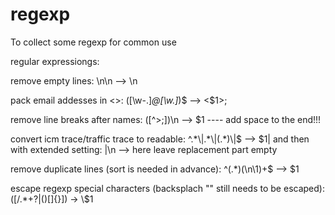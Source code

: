 # regexp

To collect some regexp for common use

regular expressiongs: 

remove empty lines:
\n\n --> \n

pack email addesses in <>:
([\w\-.]*@[\w.]*)$ --> <$1>;

remove line breaks after names:
([^>;])\n --> $1 
---- add space to the end!!!

convert icm trace/traffic trace to readable:
^.\*\\|.\*\\|(.\*)\\|$   --> $1\|
and then with extended setting:
|\n  -->         here leave replacement part empty


remove duplicate lines (sort is needed in advance):
^(.*)(\n\1)+$ --> $1

escape regexp special characters (backsplach "\" still needs to be escaped):
([\/\.\*\+\?\|\(\)\[\]\{\}]) -> \\$1

